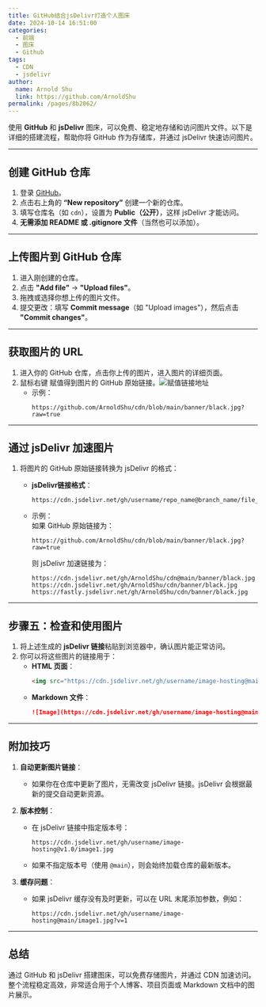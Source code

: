 ```yaml
---
title: GitHub结合jsDelivr打造个人图床
date: 2024-10-14 16:51:00
categories: 
  - 前端
  - 图床
  - Github
tags: 
  - CDN
  - jsdelivr
author: 
  name: Arnold Shu
  link: https://github.com/ArnoldShu
permalink: /pages/8b2062/
---
```

使用 **GitHub** 和 **jsDelivr** 图床，可以免费、稳定地存储和访问图片文件。以下是详细的搭建流程，帮助你将 GitHub 作为存储库，并通过 jsDelivr 快速访问图片。

---

## 创建 GitHub 仓库
1. 登录 [GitHub](https://github.com)。
2. 点击右上角的 **“New repository”** 创建一个新的仓库。
3. 填写仓库名（如 `cdn`），设置为 **Public（公开）**，这样 jsDelivr 才能访问。
4. **无需添加 README 或 .gitignore 文件**（当然也可以添加）。

---

## 上传图片到 GitHub 仓库
1. 进入刚创建的仓库。
2. 点击 **"Add file"** -> **"Upload files"**。
3. 拖拽或选择你想上传的图片文件。
4. 提交更改：填写 **Commit message**（如 "Upload images"），然后点击 **"Commit changes"**。

---

## 获取图片的 URL

1. 进入你的 GitHub 仓库，点击你上传的图片，进入图片的详细页面。
2. 鼠标右键 赋值得到图片的 GitHub 原始链接。![赋值链接地址](https://fastly.jsdelivr.net/gh/ArnoldShu/cdn/02.front/0211/02111.jpg)
   - 示例：  
     ```
     https://github.com/ArnoldShu/cdn/blob/main/banner/black.jpg?raw=true
     ```

---

## 通过 jsDelivr 加速图片

1. 将图片的 GitHub 原始链接转换为 jsDelivr 的格式：
   - **jsDelivr链接格式**：
     
     ```
     https://cdn.jsdelivr.net/gh/username/repo_name@branch_name/file_path
     ```
   - 示例：  
     如果 GitHub 原始链接为：
     
     ```
     https://github.com/ArnoldShu/cdn/blob/main/banner/black.jpg?raw=true
     ```
     则 jsDelivr 加速链接为：
     ```
     https://cdn.jsdelivr.net/gh/ArnoldShu/cdn@main/banner/black.jpg
     https://cdn.jsdelivr.net/gh/ArnoldShu/cdn/banner/black.jpg
     https://fastly.jsdelivr.net/gh/ArnoldShu/cdn/banner/black.jpg
     ```

---

## **步骤五：检查和使用图片**
1. 将上述生成的 **jsDelivr 链接**粘贴到浏览器中，确认图片能正常访问。
2. 你可以将这些图片的链接用于：
   - **HTML 页面**：  
     ```html
     <img src="https://cdn.jsdelivr.net/gh/username/image-hosting@main/image1.jpg" alt="Image">
     ```
   - **Markdown 文件**：  
     ```markdown
     ![Image](https://cdn.jsdelivr.net/gh/username/image-hosting@main/image1.jpg)
     ```

---

## **附加技巧**
1. **自动更新图片链接**：  
   - 如果你在仓库中更新了图片，无需改变 jsDelivr 链接。jsDelivr 会根据最新的提交自动更新资源。

2. **版本控制**：  
   - 在 jsDelivr 链接中指定版本号：  
     ```
     https://cdn.jsdelivr.net/gh/username/image-hosting@v1.0/image1.jpg
     ```
   - 如果不指定版本号（使用 `@main`），则会始终加载仓库的最新版本。

3. **缓存问题**：  
   - 如果 jsDelivr 缓存没有及时更新，可以在 URL 末尾添加参数，例如：
     ```
     https://cdn.jsdelivr.net/gh/username/image-hosting@main/image1.jpg?v=1
     ```

---

## **总结**
通过 GitHub 和 jsDelivr 搭建图床，可以免费存储图片，并通过 CDN 加速访问。整个流程稳定高效，非常适合用于个人博客、项目页面或 Markdown 文档中的图片展示。






​        
